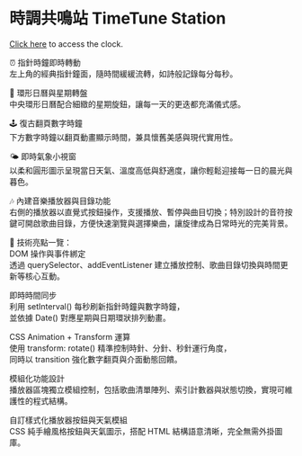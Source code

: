 # 時調共鳴站 TimeTune Station
[Click here](<[https://jlo-1992.github.io/clock/index.html](https://jlo-1992.github.io/-TimeTune-Station/](https://jlo-1992.github.io/-TimeTune-Station/)>) to access the clock.


⏰ 指針時鐘即時轉動  
左上角的經典指針鐘面，隨時間緩緩流轉，如詩般記錄每分每秒。

📆 環形日曆與星期轉盤  
中央環形日曆配合細緻的星期旋鈕，讓每一天的更迭都充滿儀式感。

🕹️ 復古翻頁數字時鐘  
下方數字時鐘以翻頁動畫顯示時間，兼具懷舊美感與現代實用性。

🌤️ 即時氣象小視窗  
以柔和圓形圖示呈現當日天氣、溫度高低與舒適度，讓你輕鬆迎接每一日的晨光與暮色。

🎶 內建音樂播放器與目錄功能  
右側的播放器以直覺式按鈕操作，支援播放、暫停與曲目切換；特別設計的音符按鍵可開啟歌曲目錄，方便快速瀏覽與選擇樂曲，讓旋律成為日常時光的完美背景。

📌 技術亮點一覽：  
DOM 操作與事件綁定  
透過 querySelector、addEventListener 建立播放控制、歌曲目錄切換與時間更新等核心互動。  

即時時間同步  
利用 setInterval() 每秒刷新指針時鐘與數字時鐘，  
並依據 Date() 對應星期與日期環狀排列動畫。  

CSS Animation + Transform 運算  
使用 transform: rotate() 精準控制時針、分針、秒針運行角度，  
同時以 transition 強化數字翻頁與介面動態回饋。  

模組化功能設計  
播放器區塊獨立模組控制，包括歌曲清單陣列、索引計數器與狀態切換，實現可維護性的程式結構。  

自訂樣式化播放器按鈕與天氣模組  
CSS 純手繪風格按鈕與天氣圖示，搭配 HTML 結構語意清晰，完全無需外掛圖庫。  

